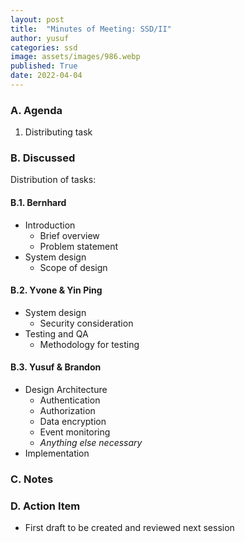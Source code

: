 ```yaml
---
layout: post
title:  "Minutes of Meeting: SSD/II"
author: yusuf
categories: ssd
image: assets/images/986.webp
published: True
date: 2022-04-04
---
```


### A. Agenda

1. Distributing task

### B. Discussed

Distribution of tasks:

#### B.1. Bernhard 

+ Introduction 
   - Brief overview
   - Problem statement
+ System design
   - Scope of design

#### B.2. Yvone & Yin Ping

+ System design 
   - Security consideration
+ Testing and QA
   - Methodology for testing
 
#### B.3. Yusuf & Brandon

+ Design Architecture
   - Authentication 
   - Authorization 
   - Data encryption 
   - Event monitoring 
   - _Anything else necessary_ 
+ Implementation

### C. Notes

### D. Action Item

- First draft to be created and reviewed next session



